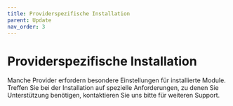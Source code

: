 ```yaml
---
title: Providerspezifische Installation
parent: Update
nav_order: 3
---
```


# Providerspezifische Installation

Manche Provider erfordern besondere Einstellungen für installierte Module. Treffen Sie bei der Installation auf spezielle Anforderungen, zu denen Sie Unterstützung benötigen, kontaktieren Sie uns bitte für weiteren Support.